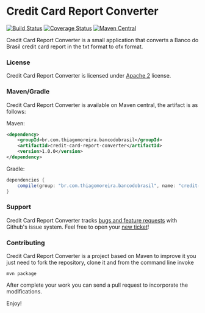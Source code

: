 Credit Card Report Converter
==========
[![Build Status](https://travis-ci.org/tmoreira2020/credit-card-report-converter.svg?branch=master)](https://travis-ci.org/tmoreira2020/credit-card-report-converter)
[![Coverage Status](https://coveralls.io/repos/tmoreira2020/credit-card-report-converter/badge.png?branch=master)](https://coveralls.io/r/tmoreira2020/credit-card-report-converter?branch=master)
[![Maven Central](https://maven-badges.herokuapp.com/maven-central/br.com.thiagomoreira.bancodobrasil/credit-card-report-converter/badge.svg)](https://maven-badges.herokuapp.com/maven-central/br.com.thiagomoreira.bancodobrasil/credit-card-report-converter)

Credit Card Report Converter is a small application that converts a Banco do Brasil credit card report in the txt format to ofx format.

### License

Credit Card Report Converter is licensed under [Apache 2](http://www.apache.org/licenses/LICENSE-2.0) license.

### Maven/Gradle

Credit Card Report Converter is available on Maven central, the artifact is as follows:

Maven:

```xml
<dependency>
    <groupId>br.com.thiagomoreira.bancodobrasil</groupId>
    <artifactId>credit-card-report-converter</artifactId>
    <version>1.0.0</version>
</dependency>
```
Gradle:

```groovy
dependencies {
    compile(group: "br.com.thiagomoreira.bancodobrasil", name: "credit-card-report-converter", version: "1.0.0");
}
```
### Support
Credit Card Report Converter tracks [bugs and feature requests](https://github.com/tmoreira2020/credit-card-report-converter/issues) with Github's issue system. Feel free to open your [new ticket](https://github.com/tmoreira2020/credit-card-report-converter/issues/new)!

### Contributing

Credit Card Report Converter is a project based on Maven to improve it you just need to fork the repository, clone it and from the command line invoke

```shell
mvn package
```
After complete your work you can send a pull request to incorporate the modifications.

Enjoy!